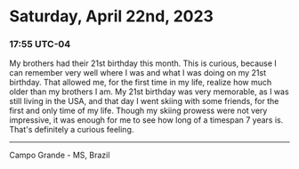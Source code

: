# Saturday, April 22nd, 2023

### 17:55 UTC-04

My brothers had their 21st birthday this month. This is curious, because I can remember
very well where I was and what I was doing on my 21st birthday. That allowed me,
for the first time in my life, realize how much older than my brothers I am. My
21st birthday was very memorable, as I was still living in the USA, and that day
I went skiing with some friends, for the first and only time of my life. Though
my skiing prowess were not very impressive, it was enough for me to see how long
of a timespan 7 years is. That's definitely a curious feeling.

---

Campo Grande - MS, Brazil
